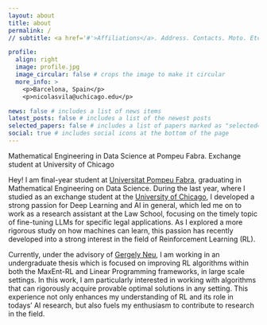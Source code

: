 ```yaml
---
layout: about
title: about
permalink: /
// subtitle: <a href='#'>Affiliations</a>. Address. Contacts. Moto. Etc.

profile:
  align: right
  image: profile.jpg
  image_circular: false # crops the image to make it circular
  more_info: >
    <p>Barcelona, Spain</p>
    <p>nicolasvila@uchicago.edu</p>

news: false # includes a list of news items
latest_posts: false # includes a list of the newest posts
selected_papers: false # includes a list of papers marked as "selected={true}"
social: true # includes social icons at the bottom of the page
---
```


Mathematical Engineering in Data Science at Pompeu Fabra. Exchange student at University of Chicago

Hey! I am final-year student at [Universitat Pompeu Fabra](https://www.upf.edu/), graduating in Mathematical Engineering on Data Science. During the last year, where I studied as an exchange student at the [University of Chicago](https://www.uchicago.edu/), I developed a strong passion for Deep Learning and AI in general, which led me on to work as a research assistant at the Law School, focusing on the timely topic of fine-tuning LLMs for specific legal applications. As I explored a more rigorous study on how machines can learn, this passion has recently developed into a strong interest in the field of Reinforcement Learning (RL). 

Currently, under the advisory of [Gergely Neu](https://cs.bme.hu/~gergo/), I am working in an undergraduate thesis which is focused on improving RL algorithms within both the MaxEnt-RL and Linear Programming frameworks, in large scale settings. In this work, I am particularly interested in working with algorithms that can rigorously acquire provable optimal solutions in any setting. This experience not only enhances my understanding of RL and its role in todays’ AI research, but also fuels my enthusiasm to contribute to research in the field. 
